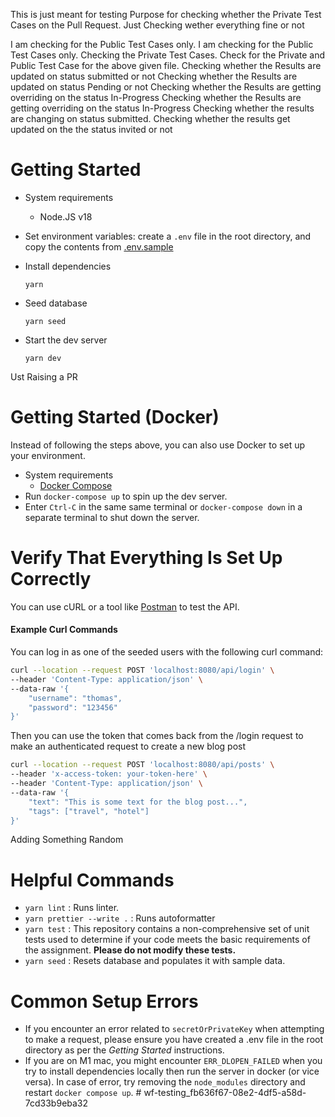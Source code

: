 This is just meant for testing Purpose for checking whether the Private Test Cases on the Pull Request.
Just Checking wether everything fine or not

I am checking for the Public Test Cases only.
I am checking for the Public Test Cases only.
Checking the Private Test Cases.
Check for the Private and Public Test Case for the above given file.
Checking whether the Results are updated on status submitted or not
Checking whether the Results are updated on status Pending or not
Checking whether the Results are getting overriding on the status In-Progress
Checking whether the Results are getting overriding on the status In-Progress
Checking whether the results are changing on status submitted.
Checking whether the results get updated on the the status invited or not

# Getting Started

- System requirements

  - Node.JS v18

- Set environment variables: create a `.env` file in the root directory, and copy the contents from [.env.sample](.env.sample)
- Install dependencies
  ```
  yarn
  ```
- Seed database
  ```
  yarn seed
  ```
- Start the dev server
  ```
  yarn dev
  ```

Ust Raising a PR

# Getting Started (Docker)

Instead of following the steps above, you can also use Docker to set up your environment.

- System requirements
  - [Docker Compose](https://docs.docker.com/compose/install/)
- Run `docker-compose up` to spin up the dev server.
- Enter `Ctrl-C` in the same same terminal or `docker-compose down` in a separate terminal to shut down the server.

# Verify That Everything Is Set Up Correctly

You can use cURL or a tool like [Postman](https://www.postman.com/) to test the API.

#### Example Curl Commands

You can log in as one of the seeded users with the following curl command:

```bash
curl --location --request POST 'localhost:8080/api/login' \
--header 'Content-Type: application/json' \
--data-raw '{
    "username": "thomas",
    "password": "123456"
}'
```

Then you can use the token that comes back from the /login request to make an authenticated request to create a new blog post

```bash
curl --location --request POST 'localhost:8080/api/posts' \
--header 'x-access-token: your-token-here' \
--header 'Content-Type: application/json' \
--data-raw '{
    "text": "This is some text for the blog post...",
    "tags": ["travel", "hotel"]
}'
```

Adding Something Random

# Helpful Commands

- `yarn lint` : Runs linter.
- `yarn prettier --write .` : Runs autoformatter
- `yarn test` : This repository contains a non-comprehensive set of unit tests used to determine if your code meets the basic requirements of the assignment. **Please do not modify these tests.**
- `yarn seed` : Resets database and populates it with sample data.

# Common Setup Errors

- If you encounter an error related to `secretOrPrivateKey` when attempting to make a request, please ensure you have created a .env file in the root directory as per the _Getting Started_ instructions.
- If you are on M1 mac, you might encounter `ERR_DLOPEN_FAILED` when you try to install dependencies locally then run the server in docker (or vice versa). In case of error, try removing the `node_modules` directory and restart `docker compose up`.
  #   w f - t e s t i n g _ f b 6 3 6 f 6 7 - 0 8 e 2 - 4 d f 5 - a 5 8 d - 7 c d 3 3 b 9 e b a 3 2 
   
   
